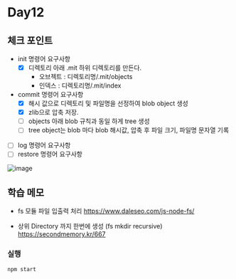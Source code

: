# Day12

## 체크 포인트
- init 명령어 요구사항
  - [x] 디렉토리 아래 .mit 하위 디렉토리를 만든다.
    - 오브젝트 : 디렉토리명/.mit/objects
    - 인덱스 : 디렉토리명/.mit/index
- commit 명령어 요구사항
  - [x] 해시 값으로 디렉토리 및 파일명을 선정하여 blob object 생성
  - [x] zlib으로 압축 저장.
  - [ ] objects 아래 blob 규칙과 동일 하게 tree 생성
  - [ ] tree object는 blob 마다 blob 해시값, 압축 후 파일 크기, 파일명 문자열 기록

- [ ] log 명령어 요구사항
- [ ] restore 명령어 요구사항

![image](https://user-images.githubusercontent.com/64758931/182495752-3bc4f3f5-a6c0-41a9-b0bd-df3001b7188e.png)


## 학습 메모

- fs 모듈 파일 입출력 처리
https://www.daleseo.com/js-node-fs/

- 상위 Directory 까지 한번에 생성 (fs mkdir recursive)
https://secondmemory.kr/667

### 실행
```javascript
npm start
```